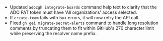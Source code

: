 - Updated `ado2gh integrate-boards` command help text to clarify that the ADO PAT token must have 'All organizations' access selected.
- If `create-team` fails with 5xx errors, it will now retry the API call.
- Fixed `gh gei migrate-secret-alerts` command to handle long resolution comments by truncating them to fit within GitHub's 270 character limit while preserving the resolver name prefix.